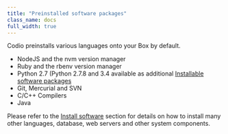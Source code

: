 ```yaml
---
title: "Preinstalled software packages"
class_name: docs
full_width: true
---
```


Codio preinstalls various languages onto your Box by default.

- NodeJS and the nvm version manager
- Ruby and the rbenv version manager
- Python 2.7 (Python 2.7.8 and 3.4 available as additional [Installable software packages](/docs/ide/boxes/installsw/)
- Git, Mercurial and SVN
- C/C++ Compilers
- Java

Please refer to the [Install software](/docs/ide/boxes/installsw/) section for details on how to install many other languages, database, web servers and other system components.
